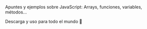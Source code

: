 Apuntes y ejemplos sobre JavaScript: Arrays, funciones, variables, métodos... 

Descarga y uso para todo el mundo 🤗
